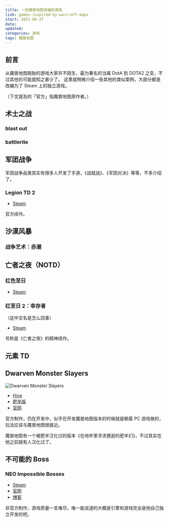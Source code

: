 ```yaml
---
title: 一些魔兽地图改编的游戏
link: games-inspired-by-warcraft-maps
start: 2021-05-27
date: 
updated: 
categories: 游戏
tags: 魔兽地图
---
```


## 前言

从魔兽地图脱胎的游戏大家并不陌生，最为著名的当属 DotA 到 DOTA2 之变，不过其他的可能就知之甚少了。
这里就稍微介绍一些其他的类似案例，大部分都是改编为了 Steam 上的独立游戏。

（下文提及的「官方」指魔兽地图原作者。）

## 术士之战

### blast out



### battlerite

## 军团战争

军团战争品类其实有很多人开发了手游，《战就战》、《军团对决》等等，不多介绍了。

### Legion TD 2

- [Steam](https://store.steampowered.com/app/469600/Legion_TD_2__Multiplayer_Tower_Defense/)

官方续作。

## 沙漠风暴

### 战争艺术：赤潮

## 亡者之夜（NOTD）

### 红色至日

- [Steam](https://store.steampowered.com/app/265590/The_Red_Solstice/)

### 红至日 2：幸存者

（这中文名是怎么回事）

- [Steam](https://store.steampowered.com/app/768520/Red_Solstice_2_Survivors__2)

号称是《亡者之夜》的精神续作。

## 元素 TD

## Dwarven Monster Slayers

![Dwarven Monster Slayers](https://i.loli.net/2021/05/27/3A8tSK96x5Jp7BR.png)

- [Hive](https://www.hiveworkshop.com/threads/dwarven-monster-slayers.246403/)
- [肥羊版](https://norpg.com/dt/fb/221/)
- [官网](http://www.dwarvenmonsterslayers.com/)

官方制作，仍在开发中，似乎在开发魔兽地图版本的时候就是朝着 PC 游戏做的，玩法应该与魔兽地图很接近。

魔兽地图有一个被肥羊汉化过的版本《在地牢里寻求邂逅的肥羊们》，不过其实在他之前就有人汉化过了。

## 不可能的 Boss

### NEO Impossible Bosses

- [Steam](https://store.steampowered.com/app/676580/NEO_Impossible_Bosses/)
- [官网](http://neoimpossiblebosses.coder-ddeng.com/)
- [博客](http://www.coder-ddeng.com/)

非官方制作，游戏质量一言难尽。唯一能说道的大概是引擎和游戏完全是他自己独立开发的吧。
